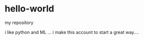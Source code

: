 # hello-world
my repository


i like python and ML ...
i make this account to start a great way....

